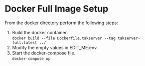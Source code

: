# Docker Full Image Setup

From the docker directory perform the following steps:  

1.  Build the docker container.  
	`docker build --file Dockerfile.takserver --tag takserver-full:latest ../`
2.  Modify the empty values in EDIT_ME.env.  
3.  Start the docker-compose file.  
    `docker-compose up`  
